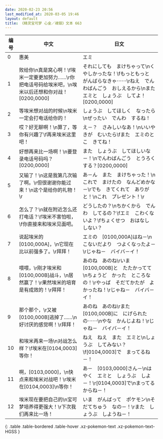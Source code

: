 ```yaml
---
date: 2020-02-23 20:56
last_modified_at: 2020-03-05 19:46
layout: default
title: 《精灵宝可梦 心金／魂银》文本 663
---
```

| 编号 | 中文 | 日文 |
| ---- | ---- | ---- |
| 0 | 惠美 | エミ |
| 1 | 败给你\n真是窝心啊！\f埃米一定要更加努力……\r你把电话号码给埃米吧，\n埃米以后还想和你对战！[0200,0000] | それにしても　まけちゃって\nくやしかったな！\fもっともっと　がんばらなきゃ⋯⋯\rねえ　でんわばんごう　おしえるから\nまた　エミと　しょうぶ　してよ！[0200,0000] |
| 2 | 等埃米想对战的时候\n埃米一定会打电话给你的！ | しょうぶ　してほしく　なったら\nぜったい　でんわ　するね！ |
| 3 | 哎？好无聊啊！\n算了，等你有兴趣了\f再来埃米这里吧！ | え－？　さみしいなあ！\nいいや　きが　むいたら\fまた　エミのとこ　きてね！ |
| 4 | 好想再来比一场啊！\n要登录电话号码吗？[0200,0000] | また　しょうぶ　してほしいな－！\nでんわばんごう　とうろくする？[0200,0000] |
| 5 | 又输了！\n这是我第几次输了啊。\r但很谢谢你能过来！\n这个是给你的礼物！\r | あ－ん　また　まけちゃった！\nこれで　まけたの　なんどめかな－\rでも　きてくれて　ありがと！\nこれ　プレゼント！\r |
| 6 | 怎么了？\n就在附近怎么还打电话？\f埃米不害怕啦，\f你直接来和埃米见面吧。 | どうしたの？\nちかくから　でんわ　してるの？\fエミ　こわくないよ？\fちょくせつ　おはなし　しない？ |
| 7 | 说起埃米的[0100,000A]，\n它现在比以前强多了。\r拜拜！ | エミの　[0100,000A]はね－\nこないだより　つよくなったよ－\rじゃね－　バイバ－イ！ |
| 8 | 喂喂，\r刚才埃米和[0100,000B]战斗，\n居然赢了！\r果然埃米的培育是有成效的！\r拜拜！ | あのね　あのね\rいま　[0100,000B]と　たたかってて\nちょうど　かった　ところなの！\rやっぱ　そだてかたが　よかったね！\rじゃね－　バイバ－イ！ |
| 9 | 那个那个，\r又被[0100,000B]逃掉了……\n好讨厌的感觉啊！\r拜拜！ | あのね　あのね\rまた　[0100,000B]に　にげられたの⋯⋯\nやな　かんじよね！\rじゃね－　バイバ－イ！ |
| 10 | 和埃米再来一场\n对战怎么样？\f埃米在[0104,0003]等你！ | ねえ　ねえ　また　エミと\nしょうぶ　してみない？\f[0104,0003]で　まってるね－！ |
| 11 | 啊，[0103,0000]，\n快点来和埃米对战吧！\r埃米在[0104,0003]\n等你！ | あ－　[0103,0000]さん－\nはやく　エミと　しょうぶ　しよ－！\r[0104,0003]で\nまってるからね－！ |
| 12 | 埃米现在要把自己的\n宝可梦培养得更强大！\r下次我们再来比一场！ | いま　がんばって　ポケモン\nそだてちゅう　なの－！\rまた　しょうぶ　しようね－！ |
{: .table .table-bordered .table-hover .xz-pokemon-text .xz-pokemon-text-HGSS }